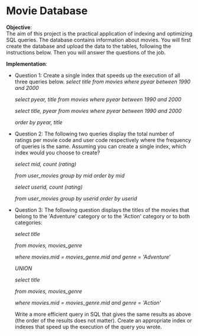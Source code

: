 # Movie Database

**Objective**:  
The aim of this project is the practical application of indexing and optimizing SQL queries. The database contains information about movies.
You will first create the database and upload the data to the tables, following the instructions below. Then you will answer the questions of the job.


**Implementation**:  

- Question 1: Create a single index that speeds up the execution of all three queries below.
  *select title from movies where pyear between 1990 and 2000*
  
  *select pyear, title from movies where pyear between 1990 and 2000*
  
  *select title, pyear from movies where pyear between 1990 and 2000*
  
  *order by pyear, title*


- Question 2: The following two queries display the total number of ratings per movie code and user code respectively where the frequency of queries is the same. Assuming you can create a single index, which index would you choose to create?

  *select mid, count (rating)*
  
  *from user_movies group by mid order by mid*
  
  *select userid, count (rating)*
  
  *from user_movies group by userid order by userid*



- Question 3: The following question displays the titles of the movies that belong to the 'Adventure' category or to the 'Action' category or to both categories:

  *select title*
  
  *from movies, movies_genre*
  
  *where movies.mid = movies_genre.mid and genre = 'Adventure'*
  
  *UNION*
  
  *select title*
  
  *from movies, movies_genre*
  
  *where movies.mid = movies_genre.mid and genre = 'Action'*
  
  
  Write a more efficient query in SQL that gives the same results as above (the order of the results does not matter). Create an appropriate index or   indexes that speed up the execution of the query you wrote.
